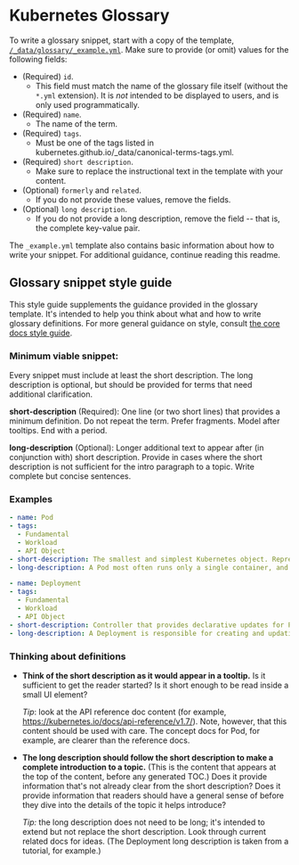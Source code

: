 # Kubernetes Glossary

To write a glossary snippet, start with a copy of the template, [`/_data/glossary/_example.yml`](/_data/glossary/_example.yml). Make sure to provide (or omit) values for the following fields:

* (Required) `id`.
  * This field must match the name of the glossary file itself (without the `*.yml` extension). It is *not* intended to be displayed to users, and is only used programmatically.
* (Required) `name`.
  * The name of the term.
* (Required) `tags`.
  * Must be one of the tags listed in kubernetes.github.io/_data/canonical-terms-tags.yml.
* (Required) `short description`.
  * Make sure to replace the instructional text in the template with your content.
* (Optional) `formerly` and `related`.
  * If you do not provide these values, remove the fields.
* (Optional) `long description`.
  * If you do not provide a long description, remove the field -- that is, the complete key-value pair.

The `_example.yml` template also contains basic information about how to write your snippet. For additional guidance, continue reading this readme.

## Glossary snippet style guide

This style guide supplements the guidance provided in the glossary template. It's intended to help you think about what and how to write glossary definitions. For more general guidance on style, consult [the core docs style guide](https://kubernetes.io/docs/home/contribute/style-guide/).

### Minimum viable snippet:

Every snippet must include at least the short description. The long description is optional, but should be provided for terms that need additional clarification.

**short-description** (Required): One line (or two short lines) that provides a minimum definition. Do not repeat the term. Prefer fragments. Model after tooltips. End with a period.

**long-description** (Optional): Longer additional text to appear after (in conjunction with) short description. Provide in cases where the short description is not sufficient for the intro paragraph to a topic. Write complete but concise sentences.

### Examples

```yaml
- name: Pod
- tags:
  - Fundamental
  - Workload
  - API Object
- short-description: The smallest and simplest Kubernetes object. Represents a set of running processes on your cluster.
- long-description: A Pod most often runs only a single container, and is managed by a Deployment.
```

```yaml
- name: Deployment
- tags:
  - Fundamental
  - Workload
  - API Object
- short-description: Controller that provides declarative updates for Pods and ReplicaSets.
- long-description: A Deployment is responsible for creating and updating instances of an application.
```

### Thinking about definitions

* **Think of the short description as it would appear in a tooltip.** Is it sufficient to get the reader started? Is it short enough to be read inside a small UI element?

  *Tip*: look at the API reference doc content (for example, https://kubernetes.io/docs/api-reference/v1.7/). Note, however, that this content should be used with care. The concept docs for Pod, for example, are clearer than the reference docs.

* **The long description should follow the short description to make a complete introduction to a topic.** (This is the content that appears at the top of the content, before any generated TOC.) Does it provide information that's not already clear from the short description? Does it provide information that readers should have a general sense of before they dive into the details of the topic it helps introduce?

  *Tip:* the long description does not need to be long; it's intended to extend but not replace the short description. Look through current related docs for ideas. (The Deployment long description is taken from a tutorial, for example.)
